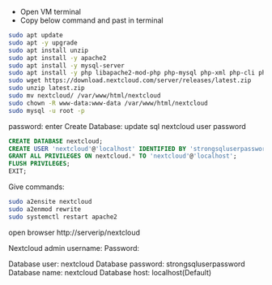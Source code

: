 - Open VM terminal
- Copy below command and past in terminal
```sh 
sudo apt update
sudo apt -y upgrade
sudo apt install unzip
sudo apt install -y apache2
sudo apt install -y mysql-server
sudo apt install -y php libapache2-mod-php php-mysql php-xml php-cli php-cgi php-mbstring php-gd php-curl php-zip
sudo wget https://download.nextcloud.com/server/releases/latest.zip
sudo unzip latest.zip
sudo mv nextcloud/ /var/www/html/nextcloud
sudo chown -R www-data:www-data /var/www/html/nextcloud
sudo mysql -u root -p
```
password: enter
Create Database:
update sql nextcloud user password
```sql
CREATE DATABASE nextcloud;
CREATE USER 'nextcloud'@'localhost' IDENTIFIED BY 'strongsqluserpassword';
GRANT ALL PRIVILEGES ON nextcloud.* TO 'nextcloud'@'localhost';
FLUSH PRIVILEGES;
EXIT; 
```
Give commands:
```sh
sudo a2ensite nextcloud
sudo a2enmod rewrite
sudo systemctl restart apache2
```
open browser 
http://serverip/nextcloud

Nextcloud admin
username: <nextcloud-admin-username>
Password: <nextcloud-admin-password>

Database user: nextcloud
Database password: strongsqluserpassword
Database name: nextcloud
Database host: localhost(Default)
